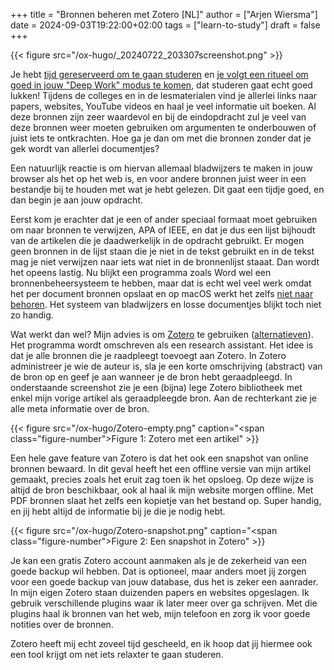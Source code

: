 +++
title = "Bronnen beheren met Zotero [NL]"
author = ["Arjen Wiersma"]
date = 2024-09-03T19:22:00+02:00
tags = ["learn-to-study"]
draft = false
+++

{{< figure src="/ox-hugo/_20240722_203307screenshot.png" >}}

Je hebt [tijd gereserveerd om te gaan studeren](/posts/leren-studeren-tijd-vinden/) en [je volgt een ritueel om goed in jouw "Deep Work" modus te komen](/posts/learn-to-stud-deepwork/), dat studeren gaat echt goed lukken! Tijdens de colleges en in de lesmaterialen vind je allerlei links naar papers, websites, YouTube videos en haal je veel informatie uit boeken. Al deze bronnen zijn zeer waardevol en bij de eindopdracht zul je veel van deze bronnen weer moeten gebruiken om argumenten te onderbouwen of juist iets te ontkrachten. Hoe ga je dan om met die bronnen zonder dat je gek wordt van allerlei documentjes?

Een natuurlijk reactie is om hiervan allemaal bladwijzers te maken in jouw browser als het op het web is, en voor andere bronnen juist weer in een bestandje bij te houden met wat je hebt gelezen. Dit gaat een tijdje goed, en dan begin je aan jouw opdracht.

Eerst kom je erachter dat je een of ander speciaal formaat moet gebruiken om naar bronnen te verwijzen, APA of IEEE, en dat je dus een lijst bijhoudt van de artikelen die je daadwerkelijk in de opdracht gebruikt. Er mogen geen bronnen in de lijst staan die je niet in de tekst gebruikt en in de tekst mag je niet verwijzen naar iets wat niet in de bronnenlijst staaat. Dan wordt het opeens lastig. Nu blijkt een programma zoals Word wel een bronnenbeheersysteem te hebben, maar dat is echt wel veel werk omdat het per document bronnen opslaat en op macOS werkt het zelfs [niet naar behoren](https://answers.microsoft.com/en-us/msoffice/forum/all/apa-bibliography-not-sorted-alphabetically-for/803b684c-4f45-4b5c-82ec-8199cebe3bd9). Het systeem van bladwijzers en losse documentjes blijkt toch niet zo handig.

Wat werkt dan wel? Mijn advies is om [Zotero](https://www.zotero.org/) te gebruiken ([alternatieven](https://alternativeto.net/software/zotero/)). Het programma wordt omschreven als een research assistant. Het idee is dat je alle bronnen die je raadpleegt toevoegt aan Zotero. In Zotero administreer je wie de auteur is, sla je een korte omschrijving (abstract) van de bron op en geef je aan wanneer je de bron hebt geraadpleegd. In onderstaande screenshot zie je een (bijna) lege Zotero bibliotheek met enkel mijn vorige artikel als geraadpleegde bron. Aan de rechterkant zie je alle meta informatie over de bron.

{{< figure src="/ox-hugo/Zotero-empty.png" caption="<span class=\"figure-number\">Figure 1: </span>Zotero met een artikel" >}}

Een hele gave feature van Zotero is dat het ook een snapshot van online bronnen bewaard. In dit geval heeft het een offline versie van mijn artikel gemaakt, precies zoals het eruit zag toen ik het opsloeg. Op deze wijze is altijd de bron beschikbaar, ook al haal ik mijn website morgen offline. Met PDF bronnen slaat het zelfs een kopietje van het bestand op. Super handig, en jij hebt altijd de informatie bij je die je nodig hebt.

{{< figure src="/ox-hugo/Zotero-snapshot.png" caption="<span class=\"figure-number\">Figure 2: </span>Een snapshot in Zotero" >}}

Je kan een gratis Zotero account aanmaken als je de zekerheid van een goede backup wil hebben. Dat is optioneel, maar anders moet jij zorgen voor een goede backup van jouw database, dus het is zeker een aanrader. In mijn eigen Zotero staan duizenden papers en websites opgeslagen. Ik gebruik verschillende plugins waar ik later meer over ga schrijven. Met die plugins haal ik bronnen van het web, mijn telefoon en zorg ik voor goede notities over de bronnen.

Zotero heeft mij echt zoveel tijd gescheeld, en ik hoop dat jij hiermee ook een tool krijgt om net iets relaxter te gaan studeren.
